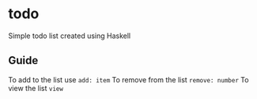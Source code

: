 # todo
Simple todo list created using Haskell

## Guide

To add to the list use `add: item`
To remove from the list `remove: number`
To view the list `view`